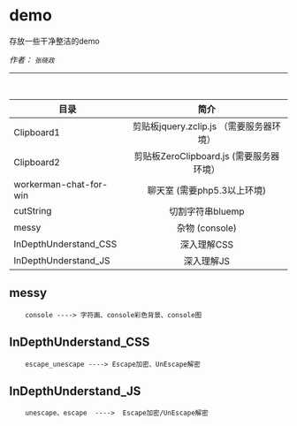 # demo
存放一些干净整洁的demo

*作者： `张晓政`*

***

<br/>

|   目录                      |     简介      |
| --------------------------- |:-------------:|
| Clipboard1                  | 剪贴板jquery.zclip.js  （需要服务器环境） |
| Clipboard2                  | 剪贴板ZeroClipboard.js  (需要服务器环境） |
| workerman-chat-for-win      | 聊天室  (需要php5.3以上环境)  |
| cutString                   | 切割字符串bluemp    |
| messy                       | 杂物  (console)  |
| InDepthUnderstand_CSS       | 深入理解CSS    |
| InDepthUnderstand_JS        | 深入理解JS     |



## messy ##
        console ----> 字符画、console彩色背景、console图

## InDepthUnderstand_CSS ##
        escape_unescape ----> Escape加密、UnEscape解密

## InDepthUnderstand_JS ##
        unescape、escape  ---->  Escape加密/UnEscape解密